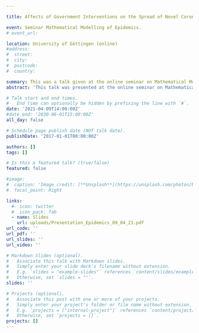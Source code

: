 ```yaml
---

title: Affects of Government Interventions on the Spread of Novel Coronavirus

event: Seminar Mathematical Modelling of Epidemics.
# event_url: 

location: University of Göttingen (online)
#address:
#  street: 
#  city: 
#  postcode: 
#  country: 

summary: This was a talk given at the online seminar on Mathematical Modelling of Epidemics organized by Prof. Ralf Meyer at the University of Göttingen. We discussed how to apply Bayesian inference to evaluate the effectiveness of government interventions on the spread of COVID-19.
abstract: 'This talk was presented at the online seminar on Mathematical Modelling of Epidemics organized by Prof. Ralf Meyer at the University of Göttingen. We first discussed Bayesian inference and then closely followed'

# Talk start and end times.
#   End time can optionally be hidden by prefixing the line with `#`.
date: '2021-04-09T14:00:00Z'
#date_end: '2030-06-01T15:00:00Z'
all_day: false

# Schedule page publish date (NOT talk date).
publishDate: '2017-01-01T00:00:00Z'

authors: []
tags: []

# Is this a featured talk? (true/false)
featured: false

#image:
#  caption: 'Image credit: [**Unsplash**](https://unsplash.com/photos/bzdhc5b3Bxs)'
#  focal_point: Right

links:
  #- icon: twitter
  #  icon_pack: fab
  - name: Slides
    url: uploads/Presentation_Epidemics_09_04_21.pdf
url_code: ''
url_pdf: ''
url_slides: ''
url_video: ''

# Markdown Slides (optional).
#   Associate this talk with Markdown slides.
#   Simply enter your slide deck's filename without extension.
#   E.g. `slides = "example-slides"` references `content/slides/example-slides.md`.
#   Otherwise, set `slides = ""`.
slides: ''

# Projects (optional).
#   Associate this post with one or more of your projects.
#   Simply enter your project's folder or file name without extension.
#   E.g. `projects = ["internal-project"]` references `content/project/deep-learning/index.md`.
#   Otherwise, set `projects = []`.
projects: []
---
```


